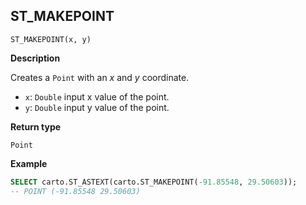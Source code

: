 ## ST_MAKEPOINT

```sql:signature
ST_MAKEPOINT(x, y)
```

**Description**

Creates a `Point` with an _x_ and _y_ coordinate.

* `x`: `Double` input x value of the point.
* `y`: `Double` input y value of the point.

**Return type**

`Point`

**Example**

```sql
SELECT carto.ST_ASTEXT(carto.ST_MAKEPOINT(-91.85548, 29.50603));
-- POINT (-91.85548 29.50603)
```
